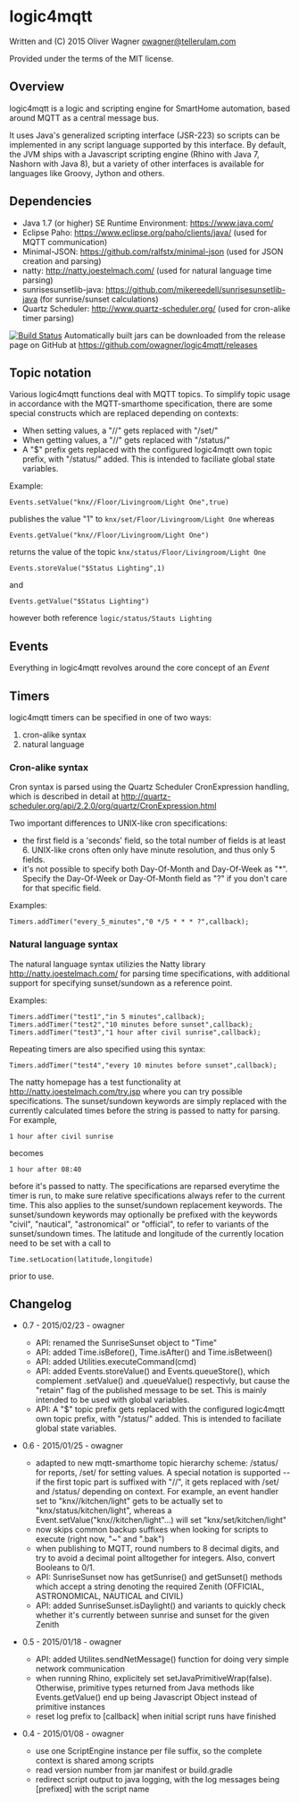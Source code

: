 logic4mqtt
==========

  Written and (C) 2015 Oliver Wagner <owagner@tellerulam.com> 
  
  Provided under the terms of the MIT license.

Overview
--------
logic4mqtt is a logic and scripting engine for SmartHome automation, based around MQTT as a central
message bus.

It uses Java's generalized scripting interface (JSR-223) so scripts can be implemented in any
script language supported by this interface. By default, the JVM ships with a Javascript scripting
engine (Rhino with Java 7, Nashorn with Java 8), but a variety of other interfaces is available
for languages like Groovy, Jython and others.


Dependencies
------------
* Java 1.7 (or higher) SE Runtime Environment: https://www.java.com/
* Eclipse Paho: https://www.eclipse.org/paho/clients/java/ (used for MQTT communication)
* Minimal-JSON: https://github.com/ralfstx/minimal-json (used for JSON creation and parsing)
* natty: http://natty.joestelmach.com/ (used for natural language time parsing)
* sunrisesunsetlib-java: https://github.com/mikereedell/sunrisesunsetlib-java (for sunrise/sunset calculations)
* Quartz Scheduler: http://www.quartz-scheduler.org/ (used for cron-alike timer parsing)

[![Build Status](https://travis-ci.org/owagner/logic4mqtt.svg)](https://travis-ci.org/owagner/logic4mqtt) Automatically built jars can be downloaded from the release page on GitHub at https://github.com/owagner/logic4mqtt/releases


Topic notation
--------------
Various logic4mqtt functions deal with MQTT topics. To simplify topic usage in accordance with the MQTT-smarthome specification, 
there are some special constructs which are replaced depending on contexts:

  - When setting values, a "//" gets replaced with "/set/"
  - When getting values, a "//" gets replaced with "/status/"
  - A "$" prefix gets replaced with the configured logic4mqtt own topic prefix, with "/status/" added.
    This is intended to faciliate global state variables. 

Example:

	Events.setValue("knx//Floor/Livingroom/Light One",true)
	
publishes the value "1" to `knx/set/Floor/Livingroom/Light One`
whereas 

	Events.getValue("knx//Floor/Livingroom/Light One")
	
returns the value of the topic `knx/status/Floor/Livingroom/Light One`

	Events.storeValue("$Status Lighting",1)

and

	Events.getValue("$Status Lighting")
	
however both reference `logic/status/Stauts Lighting`


Events
------
Everything in logic4mqtt revolves around the core concept of an _Event_


Timers
------
logic4mqtt timers can be specified in one of two ways:

1. cron-alike syntax
2. natural language

### Cron-alike syntax ###

Cron syntax is parsed using the Quartz Scheduler CronExpression handling, which is described in 
detail at http://quartz-scheduler.org/api/2.2.0/org/quartz/CronExpression.html

Two important differences to UNIX-like cron specifications:

- the first field is a 'seconds' field, so the total number of fields is at least 6. UNIX-like crons
often only have minute resolution, and thus only 5 fields.
- it's not possible to specify both Day-Of-Month and Day-Of-Week as "*". Specify the Day-Of-Week 
or Day-Of-Month field as "?" if you don't care for that specific field.

Examples:

    Timers.addTimer("every_5_minutes","0 */5 * * * ?",callback);

### Natural language syntax ###

The natural language syntax utilizies the Natty library http://natty.joestelmach.com/ for parsing time 
specifications, with additional support for specifying sunset/sundown as a reference point.

Examples:

    Timers.addTimer("test1","in 5 minutes",callback);
    Timers.addTimer("test2","10 minutes before sunset",callback);
    Timers.addTimer("test3","1 hour after civil sunrise",callback);
    
Repeating timers are also specified using this syntax:

    Timers.addTimer("test4","every 10 minutes before sunset",callback);

The natty homepage has a test functionality at http://natty.joestelmach.com/try.jsp where you can
try possible specifications. The sunset/sundown keywords are simply replaced with the currently calculated
times before the string is passed to natty for parsing. For example, 

    1 hour after civil sunrise
    
becomes

    1 hour after 08:40
    
before it's passed to natty. The specifications are reparsed everytime the timer is run, to make sure
relative specifications always refer to the current time. This also applies to the sunset/sundown
replacement keywords. The sunset/sundown keywords may optionally be prefixed with the keywords "civil", "nautical", 
"astronomical" or "official", to refer to variants of the sunset/sundown times. The latitude and longitude
of the currently location need to be set with a call to

    Time.setLocation(latitude,longitude)
    
prior to use.

Changelog
---------
* 0.7 - 2015/02/23 - owagner
  - API: renamed the SunriseSunset object to "Time"
  - API: added Time.isBefore(), Time.isAfter() and Time.isBetween()
  - API: added Utilities.executeCommand(cmd)
  - API: added Events.storeValue() and Events.queueStore(), which complement .setValue() and .queueValue()
    respectivly, but cause the "retain" flag of the published message to be set. This is mainly intended to
    be used with global variables.
  - API: A "$" topic prefix gets replaced with the configured logic4mqtt own topic prefix, with "/status/" added.
    This is intended to faciliate global state variables. 
  
* 0.6 - 2015/01/25 - owagner
  - adapted to new mqtt-smarthome topic hierarchy scheme: /status/ for reports, /set/ for setting values.
    A special notation is supported -- if the first topic part is suffixed with "//", it gets
    replaced with /set/ and /status/ depending on context. For example, an event handler set
    to "knx//kitchen/light" gets to be actually set to "knx/status/kitchen/light", whereas
    a Event.setValue("knx//kitchen/light"...) will set "knx/set/kitchen/light"
  - now skips common backup suffixes when looking for scripts to execute (right now, "~" and ".bak")
  - when publishing to MQTT, round numbers to 8 decimal digits, and try to avoid a decimal point
    alltogether for integers. Also, convert Booleans to 0/1.
  - API: SunriseSunset now has getSunrise() and getSunset() methods which accept a string denoting
    the required Zenith (OFFICIAL, ASTRONOMICAL, NAUTICAL and CIVIL)
  - API: added SunriseSunset.isDaylight() and variants to quickly check whether it's currently
    between sunrise and sunset for the given Zenith

* 0.5 - 2015/01/18 - owagner
  - API: added Utilites.sendNetMessage() function for doing very simple network communication
  - when running Rhino, explicitely set setJavaPrimitiveWrap(false). Otherwise, primitive types returned
    from Java methods like Events.getValue() end up being Javascript Object instead of primitive
    instances
  - reset log prefix to [callback] when initial script runs have finished

* 0.4 - 2015/01/08 - owagner
  - use one ScriptEngine instance per file suffix, so the complete context is shared among scripts
  - read version number from jar manifest or build.gradle
  - redirect script output to java logging, with the log messages being [prefixed] with the script
    name
  

